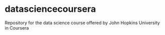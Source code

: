 # datasciencecoursera
Repository for the data science course offered by John Hopkins University in Coursera
